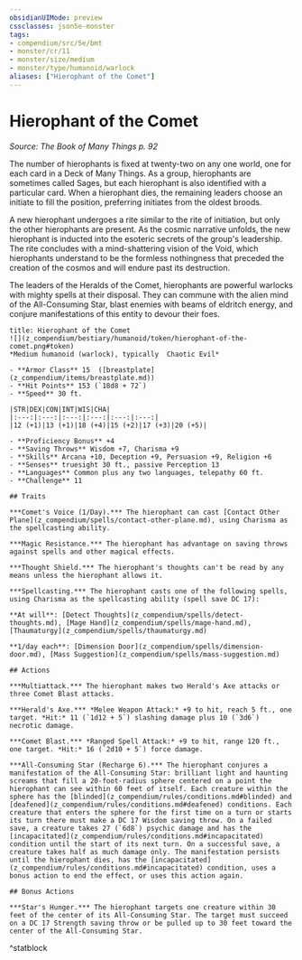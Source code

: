 ```yaml
---
obsidianUIMode: preview
cssclasses: json5e-monster
tags:
- compendium/src/5e/bmt
- monster/cr/11
- monster/size/medium
- monster/type/humanoid/warlock
aliases: ["Hierophant of the Comet"]
---
```

# Hierophant of the Comet
*Source: The Book of Many Things p. 92*  

The number of hierophants is fixed at twenty-two on any one world, one for each card in a Deck of Many Things. As a group, hierophants are sometimes called Sages, but each hierophant is also identified with a particular card. When a hierophant dies, the remaining leaders choose an initiate to fill the position, preferring initiates from the oldest broods.

A new hierophant undergoes a rite similar to the rite of initiation, but only the other hierophants are present. As the cosmic narrative unfolds, the new hierophant is inducted into the esoteric secrets of the group's leadership. The rite concludes with a mind-shattering vision of the Void, which hierophants understand to be the formless nothingness that preceded the creation of the cosmos and will endure past its destruction.

The leaders of the Heralds of the Comet, hierophants are powerful warlocks with mighty spells at their disposal. They can commune with the alien mind of the All-Consuming Star, blast enemies with beams of eldritch energy, and conjure manifestations of this entity to devour their foes.

```ad-statblock
title: Hierophant of the Comet
![](z_compendium/bestiary/humanoid/token/hierophant-of-the-comet.png#token)
*Medium humanoid (warlock), typically  Chaotic Evil*

- **Armor Class** 15  ([breastplate](z_compendium/items/breastplate.md))
- **Hit Points** 153 (`18d8 + 72`)
- **Speed** 30 ft.

|STR|DEX|CON|INT|WIS|CHA|
|:---:|:---:|:---:|:---:|:---:|:---:|
|12 (+1)|13 (+1)|18 (+4)|15 (+2)|17 (+3)|20 (+5)|

- **Proficiency Bonus** +4
- **Saving Throws** Wisdom +7, Charisma +9
- **Skills** Arcana +10, Deception +9, Persuasion +9, Religion +6
- **Senses** truesight 30 ft., passive Perception 13
- **Languages** Common plus any two languages, telepathy 60 ft.
- **Challenge** 11

## Traits

***Comet's Voice (1/Day).*** The hierophant can cast [Contact Other Plane](z_compendium/spells/contact-other-plane.md), using Charisma as the spellcasting ability.

***Magic Resistance.*** The hierophant has advantage on saving throws against spells and other magical effects.

***Thought Shield.*** The hierophant's thoughts can't be read by any means unless the hierophant allows it.

***Spellcasting.*** The hierophant casts one of the following spells, using Charisma as the spellcasting ability (spell save DC 17):

**At will**: [Detect Thoughts](z_compendium/spells/detect-thoughts.md), [Mage Hand](z_compendium/spells/mage-hand.md), [Thaumaturgy](z_compendium/spells/thaumaturgy.md)

**1/day each**: [Dimension Door](z_compendium/spells/dimension-door.md), [Mass Suggestion](z_compendium/spells/mass-suggestion.md)

## Actions

***Multiattack.*** The hierophant makes two Herald's Axe attacks or three Comet Blast attacks.

***Herald's Axe.*** *Melee Weapon Attack:* +9 to hit, reach 5 ft., one target. *Hit:* 11 (`1d12 + 5`) slashing damage plus 10 (`3d6`) necrotic damage.

***Comet Blast.*** *Ranged Spell Attack:* +9 to hit, range 120 ft., one target. *Hit:* 16 (`2d10 + 5`) force damage.

***All-Consuming Star (Recharge 6).*** The hierophant conjures a manifestation of the All-Consuming Star: brilliant light and haunting screams that fill a 20-foot-radius sphere centered on a point the hierophant can see within 60 feet of itself. Each creature within the sphere has the [blinded](z_compendium/rules/conditions.md#blinded) and [deafened](z_compendium/rules/conditions.md#deafened) conditions. Each creature that enters the sphere for the first time on a turn or starts its turn there must make a DC 17 Wisdom saving throw. On a failed save, a creature takes 27 (`6d8`) psychic damage and has the [incapacitated](z_compendium/rules/conditions.md#incapacitated) condition until the start of its next turn. On a successful save, a creature takes half as much damage only. The manifestation persists until the hierophant dies, has the [incapacitated](z_compendium/rules/conditions.md#incapacitated) condition, uses a bonus action to end the effect, or uses this action again.

## Bonus Actions

***Star's Hunger.*** The hierophant targets one creature within 30 feet of the center of its All-Consuming Star. The target must succeed on a DC 17 Strength saving throw or be pulled up to 30 feet toward the center of the All-Consuming Star.
```
^statblock